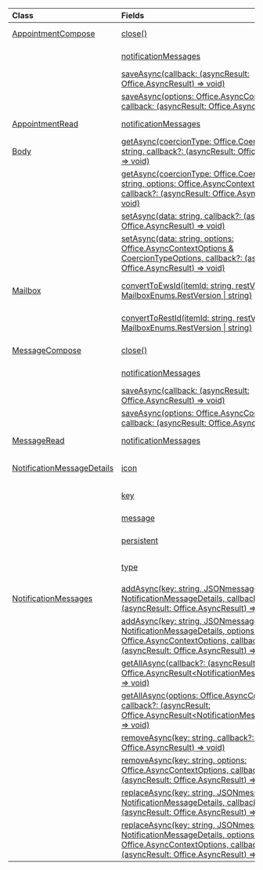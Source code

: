| Class | Fields | Description |
|:---|:---|:---|
|[AppointmentCompose](/javascript/api/outlook/outlook.appointmentcompose)|[close()](/javascript/api/outlook/outlook.appointmentcompose#outlook-office-appointmentcompose-close-member(1))|Closes the current item that is being composed|
||[notificationMessages](/javascript/api/outlook/outlook.appointmentcompose#outlook-office-appointmentcompose-notificationmessages-member)|Gets the notification messages for an item.|
||[saveAsync(callback: (asyncResult: Office.AsyncResult<string>) => void)](/javascript/api/outlook/outlook.appointmentcompose#outlook-office-appointmentcompose-saveasync-member(1))|Asynchronously saves an item.|
||[saveAsync(options: Office.AsyncContextOptions, callback: (asyncResult: Office.AsyncResult<string>) => void)](/javascript/api/outlook/outlook.appointmentcompose#outlook-office-appointmentcompose-saveasync-member(1))|Asynchronously saves an item.|
|[AppointmentRead](/javascript/api/outlook/outlook.appointmentread)|[notificationMessages](/javascript/api/outlook/outlook.appointmentread#outlook-office-appointmentread-notificationmessages-member)|Gets the notification messages for an item.|
|[Body](/javascript/api/outlook/outlook.body)|[getAsync(coercionType: Office.CoercionType \| string, callback?: (asyncResult: Office.AsyncResult<string>) => void)](/javascript/api/outlook/outlook.body#outlook-office-body-getasync-member(1))|Returns the current body in a specified format.|
||[getAsync(coercionType: Office.CoercionType \| string, options: Office.AsyncContextOptions, callback?: (asyncResult: Office.AsyncResult<string>) => void)](/javascript/api/outlook/outlook.body#outlook-office-body-getasync-member(1))|Returns the current body in a specified format.|
||[setAsync(data: string, callback?: (asyncResult: Office.AsyncResult<void>) => void)](/javascript/api/outlook/outlook.body#outlook-office-body-setasync-member(1))|Replaces the entire body with the specified text.|
||[setAsync(data: string, options: Office.AsyncContextOptions & CoercionTypeOptions, callback?: (asyncResult: Office.AsyncResult<void>) => void)](/javascript/api/outlook/outlook.body#outlook-office-body-setasync-member(1))|Replaces the entire body with the specified text.|
|[Mailbox](/javascript/api/outlook/outlook.mailbox)|[convertToEwsId(itemId: string, restVersion: MailboxEnums.RestVersion \| string)](/javascript/api/outlook/outlook.mailbox#outlook-office-mailbox-converttoewsid-member(1))|Converts an item ID formatted for REST into EWS format.|
||[convertToRestId(itemId: string, restVersion: MailboxEnums.RestVersion \| string)](/javascript/api/outlook/outlook.mailbox#outlook-office-mailbox-converttorestid-member(1))|Converts an item ID formatted for EWS into REST format.|
|[MessageCompose](/javascript/api/outlook/outlook.messagecompose)|[close()](/javascript/api/outlook/outlook.messagecompose#outlook-office-messagecompose-close-member(1))|Closes the current item that is being composed|
||[notificationMessages](/javascript/api/outlook/outlook.messagecompose#outlook-office-messagecompose-notificationmessages-member)|Gets the notification messages for an item.|
||[saveAsync(callback: (asyncResult: Office.AsyncResult<string>) => void)](/javascript/api/outlook/outlook.messagecompose#outlook-office-messagecompose-saveasync-member(1))|Asynchronously saves an item.|
||[saveAsync(options: Office.AsyncContextOptions, callback: (asyncResult: Office.AsyncResult<string>) => void)](/javascript/api/outlook/outlook.messagecompose#outlook-office-messagecompose-saveasync-member(1))|Asynchronously saves an item.|
|[MessageRead](/javascript/api/outlook/outlook.messageread)|[notificationMessages](/javascript/api/outlook/outlook.messageread#outlook-office-messageread-notificationmessages-member)|Gets the notification messages for an item.|
|[NotificationMessageDetails](/javascript/api/outlook/outlook.notificationmessagedetails)|[icon](/javascript/api/outlook/outlook.notificationmessagedetails#outlook-office-notificationmessagedetails-icon-member)|A reference to an icon that is defined in the manifest in the `Resources` section.|
||[key](/javascript/api/outlook/outlook.notificationmessagedetails#outlook-office-notificationmessagedetails-key-member)|The identifier for the notification message.|
||[message](/javascript/api/outlook/outlook.notificationmessagedetails#outlook-office-notificationmessagedetails-message-member)|The text of the notification message.|
||[persistent](/javascript/api/outlook/outlook.notificationmessagedetails#outlook-office-notificationmessagedetails-persistent-member)|Specifies if the message should be persistent.|
||[type](/javascript/api/outlook/outlook.notificationmessagedetails#outlook-office-notificationmessagedetails-type-member)|Specifies the `ItemNotificationMessageType` of message.|
|[NotificationMessages](/javascript/api/outlook/outlook.notificationmessages)|[addAsync(key: string, JSONmessage: NotificationMessageDetails, callback?: (asyncResult: Office.AsyncResult<void>) => void)](/javascript/api/outlook/outlook.notificationmessages#outlook-office-notificationmessages-addasync-member(1))|Adds a notification to an item.|
||[addAsync(key: string, JSONmessage: NotificationMessageDetails, options: Office.AsyncContextOptions, callback?: (asyncResult: Office.AsyncResult<void>) => void)](/javascript/api/outlook/outlook.notificationmessages#outlook-office-notificationmessages-addasync-member(1))|Adds a notification to an item.|
||[getAllAsync(callback?: (asyncResult: Office.AsyncResult<NotificationMessageDetails[]>) => void)](/javascript/api/outlook/outlook.notificationmessages#outlook-office-notificationmessages-getallasync-member(1))|Returns all keys and messages for an item.|
||[getAllAsync(options: Office.AsyncContextOptions, callback?: (asyncResult: Office.AsyncResult<NotificationMessageDetails[]>) => void)](/javascript/api/outlook/outlook.notificationmessages#outlook-office-notificationmessages-getallasync-member(1))|Returns all keys and messages for an item.|
||[removeAsync(key: string, callback?: (asyncResult: Office.AsyncResult<void>) => void)](/javascript/api/outlook/outlook.notificationmessages#outlook-office-notificationmessages-removeasync-member(1))|Removes a notification message for an item.|
||[removeAsync(key: string, options: Office.AsyncContextOptions, callback?: (asyncResult: Office.AsyncResult<void>) => void)](/javascript/api/outlook/outlook.notificationmessages#outlook-office-notificationmessages-removeasync-member(1))|Removes a notification message for an item.|
||[replaceAsync(key: string, JSONmessage: NotificationMessageDetails, callback?: (asyncResult: Office.AsyncResult<void>) => void)](/javascript/api/outlook/outlook.notificationmessages#outlook-office-notificationmessages-replaceasync-member(1))|Replaces a notification message that has a given key with another message.|
||[replaceAsync(key: string, JSONmessage: NotificationMessageDetails, options: Office.AsyncContextOptions, callback?: (asyncResult: Office.AsyncResult<void>) => void)](/javascript/api/outlook/outlook.notificationmessages#outlook-office-notificationmessages-replaceasync-member(1))|Replaces a notification message that has a given key with another message.|
